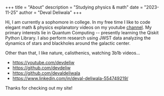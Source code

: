 +++
title = "About"
description = "Studying physics & math"
date = "2023-11-25"
author = "Deval Deliwala"
+++
 
Hi, I am currently a sophomore in college. In my free time I like to code
elegant math & physics explanatory videos on my youtube
[channel](https://youtube.com/@devdeliw). My primary interests lie in Quantum
Computing -- presently learning the Qiskit Python Library. I also perform
research using JWST data analyzing the dynamics of stars and blackholes around
the galactic center. 

Other than that, I like nature, calisthenics, watching 3b1b videos...

* https://youtube.com/devdeliw
* https://github.com/devdeliw
* https://github.com/devaldeliwala
* https://www.linkedin.com/in/deval-deliwala-554749219/


Thanks for checking out my site!


